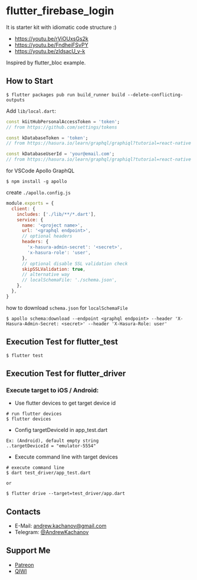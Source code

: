 # flutter_firebase_login

It is starter kit with idiomatic code structure :)

- https://youtu.be/rViOUxsGs2k
- https://youtu.be/FndheiFSvPY
- https://youtu.be/zIdsacU_y-k

Inspired by flutter_bloc example.

## How to Start

```
$ flutter packages pub run build_runner build --delete-conflicting-outputs
```

Add `lib/local.dart`:

```dart
const kGitHubPersonalAccessToken = 'token';
// from https://github.com/settings/tokens

const kDatabaseToken = 'token';
// from https://hasura.io/learn/graphql/graphiql?tutorial=react-native

const kDatabaseUserId = 'your@email.com';
// from https://hasura.io/learn/graphql/graphiql?tutorial=react-native
```

for VSCode Apollo GraphQL

```
$ npm install -g apollo
```

create `./apollo.config.js`

```js
module.exports = {
  client: {
    includes: ['./lib/**/*.dart'],
    service: {
      name: '<project name>',
      url: '<graphql endpoint>',
      // optional headers
      headers: {
        'x-hasura-admin-secret': '<secret>',
        'x-hasura-role': 'user',
      },
      // optional disable SSL validation check
      skipSSLValidation: true,
      // alternative way
      // localSchemaFile: './schema.json',
    },
  },
}
```

how to download `schema.json` for `localSchemaFile`

```
$ apollo schema:download --endpoint <graphql endpoint> --header 'X-Hasura-Admin-Secret: <secret>' --header 'X-Hasura-Role: user'
```

## Execution Test for flutter_test

```
$ flutter test
```

## Execution Test for flutter_driver

### Execute target to iOS / Android:

- Use flutter devices to get target device id

```
# run flutter devices
$ flutter devices
```

- Config targetDeviceId in app_test.dart

```
Ex: (Android), default empty string
..targetDeviceId = "emulator-5554"
```

- Execute command line with target devices

```
# execute command line
$ dart test_driver/app_test.dart

or

$ flutter drive --target=test_driver/app.dart
```

## Contacts

- E-Mail: [andrew.kachanov@gmail.com](mailto:andrew.kachanov@gmail.com)
- Telegram: [@AndrewKachanov](https://t.me/AndrewKachanov)

## Support Me

- [Patreon](https://www.patreon.com/comerc)
- [QIWI](https://donate.qiwi.com/payin/comerc)
